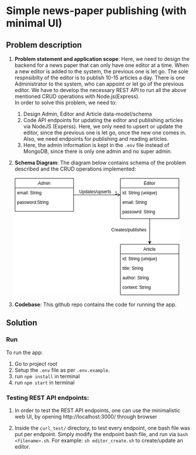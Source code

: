 # Simple news-paper publishing (with minimal UI)

## Problem description

1. **Problem statement and application scope**: Here, we need to design the backend for a news paper that can only have one editor at a time. When a new editor is added to the system, the previous one is let go. The sole respnsibilty of the editor is to publish 10-15 articles a day. There is one Administrator to the system, who can appoint or let go of the previous editor. We have to develop the necessary REST API to run all the above mentioned CRUD operations with Node.js(Express). <br/>
   In order to solve this problem, we need to: <br/>

   1. Design Admin, Editor and Article data-model/schema
   2. Code API endpoints for updating the editor and publishing articles via NodeJS (Experss). Here, we only need to upsert or update the editor, since the previous one is let go, once the new one comes in. Also, we need endpoints for publishing and reading articles.
   3. Here, the admin information is kept in the `.env` file instead of MongoDB, since there is only one admin and no super admin.

2. **Schema Diagram**: The diagram below contains schema of the problem described and the CRUD operations implemented:<br/> <br/>
   ![Schema Diagram](/schema.jpg)

3. **Codebase**: This github repo contains the code for running the app.

## Solution

### Run

To run the app:

1. Go to project root
2. Setup the `.env` file as per `.env.example`.
3. run `npm install` in terminal
4. run `npm start` in terminal

### Testing REST API endpoints:

1. In order to test the REST API endpoints, one can use the minimalistic web UI, by opening http://localhost:3000/ through browser

2. Inside the `curl_test/` directory, to test every endpoint, one bash file was put per endpoint. Simply modify the endpoint bash file, and run via `bash <filename>.sh`. For example: `sh editor_create.sh` to create/update an editor.
